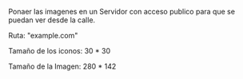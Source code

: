 Ponaer las imagenes en un Servidor con acceso publico para que se puedan ver desde la calle.

Ruta: "example.com"

Tamaño de los iconos:
        30 * 30

Tamaño de la Imagen:
        280 * 142
